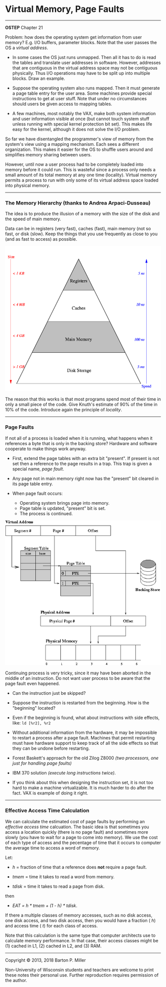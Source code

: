 # Virtual Memory, Page Faults

* * *

**OSTEP** Chapter 21

Problem: how does the operating system get information from user
memory? E.g. I/O buffers, parameter blocks. Note that the user
passes the OS a _virtual address_.

- In some cases the OS just runs unmapped. Then all it has
  to do is read the tables and translate user addresses in
  software. However, addresses that are contiguous in the
  virtual address space may not be contiguous physically. Thus
  I/O operations may have to be split up into multiple blocks.
  Draw an example.

- Suppose the operating system also runs mapped. Then it must
  generate a page table entry for the user area. Some machines
  provide special instructions to get at user stuff. Note that
  under no circumstances should users be given access to mapping
  tables.

- A few machines, most notably the VAX, make both system information
  and user information visible at once (but cannot touch system
  stuff unless running with special kernel protection bit set).
  This makes life easy for the kernel, although it does not
  solve the I/O problem.


So far we have disentangled the programmer's view of memory from the
system's view using a mapping mechanism. Each sees a different
organization. This makes it easier for the OS to
shuffle users around and simplifies memory sharing between
users.

However, until now a user process had to be completely
loaded into memory before it could run.
This is wasteful since a process only needs a small amount of its
total memory at any one time (locality). Virtual memory permits
a process to run with only some of its virtual address space
loaded into physical memory.

* * *

### The Memory Hierarchy (thanks to Andrea Arpaci-Dusseau)

The idea is to produce the illusion of a memory with the size of the
disk and the speed of main memory.

Data can be in registers (very fast), caches (fast), main memory (not so
fast, or disk (slow).
Keep the things that you use frequently as close to you (and as fast to access)
as possible.

![Memory Hierarch](figures/s19.hier.gif)

The reason that this works is that most programs spend most of
their time in only a small piece of the code. Give Knuth's
estimate of 90% of the time in 10% of the code. Introduce
again the principle of _locality_.

* * *

### Page Faults

If not all of a process is loaded when it is running, what happens
when it references a byte that is only in the backing store?
Hardware and software cooperate to make things work anyway.

- First, extend the page tables with an extra bit "present". If
   present is not set then a reference to the page results in a trap.
   This trap is given a special name, _page fault_.

- Any page not in main memory right now has the "present" bit
   cleared in its page table entry.

- When page fault occurs:
  - Operating system brings page into memory.
  - Page table is updated, "present" bit is set.
  - The process is continued.

![Backing Store](figures/s19.back.gif)

Continuing process is very tricky, since it may
have been aborted in the middle of an instruction. Do not
want user process to be aware that the page fault even happened.

- Can the instruction just be skipped?

- Suppose the instruction is restarted from the beginning. How
  is the "beginning" located?

- Even if the beginning is found, what about instructions with
  side effects, like:
  `ld [%r2], %r2`
- Without additional information from the
  hardware, it may be impossible to restart a process after a
  page fault. Machines that permit restarting must have
  hardware support to keep track of all the side effects so
  that they can be undone before restarting.

- Forest Baskett's approach for the old Zilog Z8000
  _(two processors, one just for handling page faults)_
- IBM 370 solution
  _(execute long instructions twice)_.

- If you think about this when designing the instruction
  set, it is not too hard to make a machine virtualizable. It is
  much harder to do after the fact. VAX is example of doing it
  right.


* * *

### Effective Access Time Calculation

We can calculate the estimated cost of page faults by performing an
_effective access time_ calcuation.
The basic idea is that sometimes you access a location quickly
(there is no page fault) and sometimes more slowly (you have to
wait for a page to come into memory).
We use the cost of each type of access and the pecentage of time
that it occurs to computer the average time to access a word of
memory.

Let:

- _h_ = fraction of time that a reference does **not** require
   a page fault.

- _tmem_ = time it takes to read a word from memory.

- _tdisk_ = time it takes to read a page from disk.


then

- _EAT = h \* tmem \+ (1 - h) \* tdisk_.


If there a multiple classes of memory accesses, such as no disk access,
one disk access, and two disk access, then you would have a fraction
( _h_) and access time ( _t_) for each class of access.

Note that this calculation is the same type that computer architects
use to calculate memory performance.
In that case, their access classes might be (1) cached in L1, (2) cached
in L2, and (3) RAM.

* * *

Copyright © 2013, 2018 Barton P. Miller

Non-University of Wisconsin students and teachers are welcome
to print these notes their personal use.
Further reproduction requires permission of the author.

